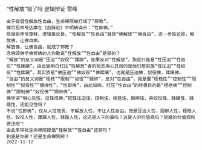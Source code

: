 “性解放”错了吗 逻辑辩证
雪峰

    由于提倡性解放性自由，生命禅院被打成了“邪教”。
    禅宗祖师爷达摩在《血脉论》中明确诲示：“性即佛。”
    依据祖师爷尊释，逻辑推论是，“性解放”“性自由”就是“佛解放”“佛自由”，进一步推论是，解放佛，让佛自由。
    解放佛，让佛自由，就成了邪教？
    念佛颂佛学佛修佛的人你敢说“性解放”“性自由”是邪的？
    “解放”的反义词是“压迫”“奴役”“蹂躏”，如果反对“性解放”，那就只能是“性压迫”“性奴役”“性蹂躏”，由此能明白打压“性解放”者的险恶用心其目的是他们想实施“性压迫”“性奴役”“性蹂躏”，其实质是“佛压迫”“佛奴役”“佛蹂躏”。也就是压迫佛，奴役佛，蹂躏佛。
    “自由”的反义词是“桎梏”“限制”“奴役”“捆绑”，反对“性自由”，就是要“桎梏性”“控制性”“限制性”“奴役性”“捆绑性”，“性即佛”，由此知晓，打压“性自由”的终极目的是“桎梏佛”“控制佛”“限制佛”“奴役佛”“捆绑佛”。
    佛学讲“明心见性，见性成佛，”把性压迫住，控制住，桎梏住，捆绑住，并奴役性，蹂躏性，践踏性，还能见性吗？
    不说“性即佛”，仅从人性而言，不解放人性，不让人性自由，而是压迫人性，捆绑人性，桎梏人性，奴役人性，蹂躏人性，践踏人性，这还是人干的事吗？这是人的价值观吗？是魔的价值观和做法吧？
    由此来审视生命禅院提倡“性解放”“性自由”还邪吗？
    到底是你邪？还是生命禅院邪？
    2022-11-12
